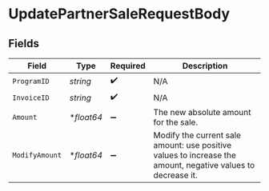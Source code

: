 # UpdatePartnerSaleRequestBody


## Fields

| Field                                                                                                       | Type                                                                                                        | Required                                                                                                    | Description                                                                                                 |
| ----------------------------------------------------------------------------------------------------------- | ----------------------------------------------------------------------------------------------------------- | ----------------------------------------------------------------------------------------------------------- | ----------------------------------------------------------------------------------------------------------- |
| `ProgramID`                                                                                                 | *string*                                                                                                    | :heavy_check_mark:                                                                                          | N/A                                                                                                         |
| `InvoiceID`                                                                                                 | *string*                                                                                                    | :heavy_check_mark:                                                                                          | N/A                                                                                                         |
| `Amount`                                                                                                    | **float64*                                                                                                  | :heavy_minus_sign:                                                                                          | The new absolute amount for the sale.                                                                       |
| `ModifyAmount`                                                                                              | **float64*                                                                                                  | :heavy_minus_sign:                                                                                          | Modify the current sale amount: use positive values to increase the amount, negative values to decrease it. |